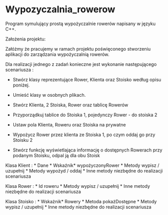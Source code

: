 # Wypozyczalnia_rowerow

Program symulujący prostą wypożyczalnie rowerów napisany w języku C++.

Założenia projektu:

Załóżmy że pracujemy w ramach projektu poświęconego stworzeniu aplikacji do zarządzania wypożyczalnią rowerów.

Dla realizacji jednego z zadań konieczne jest wykonanie następującego scenariusza :
	 
* Stwórz klasy reprezentujące Rower, Klienta oraz Stoisko według opisu poniżej.

* Umieść klasy w osobnych plikach.

* Stwórz Klienta, 2 Stoiska, Rower oraz tablicę Rowerów
* Przyporządkuj tablice do Stoiska 1, pojedynczy Rower - do stoiska 2
* Ustaw pola Klienta, Roweru oraz Stoiska na prywatne
* Wypożycz Rower przez klienta ze Stoiska 1, po czym oddaj go przy Stoisku 2
* Stwórz funkcję wyświetlająca informację o dostępnych Rowerach przy podanym Stoisku, odpal ją dla obu Stoisk
		
Klasa Klient :
	* Dane
	* Wskaźnik* wypożyczonyRower
	* Metody wypisz / uzupełnij
	* Metody wypożyd / oddaj
	* Inne metody niezbędne do realizacji scenariusza
		
Klasa Rower :
	* Id roweru
	* Metody wypisz / uzupełnij
	* Inne metody niezbędne do realizacji scenariusza
		
Klasa Stoisko :
	* Wskażnik* Rowery
	* Metoda pokażDostępne
	* Metody wypisz / uzupełnij
	* Inne metody niezbędne do realizacji scenariusza
